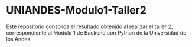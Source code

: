 # UNIANDES-Modulo1-Taller2
Este repositorio consolida el resultado obtenido al realizar el taller 2, correspondiente al Modulo 1 de Backend con Python de la Universidad de los Andes
